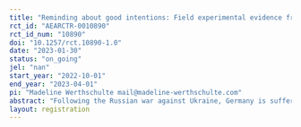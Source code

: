 ```yaml
---
title: "Reminding about good intentions: Field experimental evidence from an energy savings program during the energy crisis"
rct_id: "AEARCTR-0010890"
rct_id_num: "10890"
doi: "10.1257/rct.10890-1.0"
date: "2023-01-30"
status: "on_going"
jel: "nan"
start_year: "2022-10-01"
end_year: "2023-04-01"
pi: "Madeline Werthschulte mail@madeline-werthschulte.com"
abstract: "Following the Russian war against Ukraine, Germany is suffering from a gas supply shortage. As a result, energy prices are skyrocketing and both the government and public utilities undertake efforts to encourage energy savings of households. We run a natural field experiment in cooperation with one of the largest energy suppliers in Germany to test a reminder intervention among households participating in an energy savings program. As part of that program, all households receive 5 cents for each kilowatt-hour natural gas they save during the winter 2022/2023 in comparison to previous years. However literature has shown, that many interventions lose effectiveness after a few months. We thus randomize mailings during that energy savings program which remind households of their initial energy savings plans. "
layout: registration
---
```


